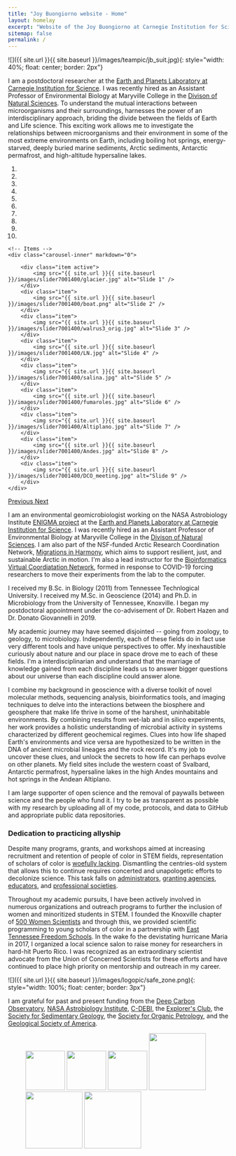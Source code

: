 ```yaml
---
title: "Joy Buongiorno website - Home"
layout: homelay
excerpt: "Website of the Joy Buongiorno at Carnegie Institution for Science. My research aims to answer questions related to the co-evolution between life and Earth by integrating approaches from the data, life, Earth sciences"
sitemap: false
permalink: /
---
```

![]({{ site.url }}{{ site.baseurl }}/images/teampic/jb_suit.jpg){: style="width: 40%; float: center; border: 2px"}

I am a postdoctoral researcher at the [Earth and Planets Laboratory at Carnegie Institution for Science](https://dtm.carnegiescience.edu/). I was recently hired as an Assistant Professor of Environmental Biology at Maryville College in the [Divison of Natural Sciences](https://www.maryvillecollege.edu/academics/divisions/natural-sciences/). To understand the mutual interactions between microorganisms and their surroundings, harnesses the power of an interdisciplinary approach, briding the divide between the fields of Earth and Life science. This exciting work allows me to investigate the relationships between microorganisms and their environment in some of the most extreme environments on Earth, including boiling hot springs, energy-starved, deeply buried marine sediments, Arctic sediments, Antarctic permafrost, and high-altitude hypersaline lakes. 


<div markdown="0" id="carousel" class="carousel slide" data-ride="carousel" data-interval="3000" data-pause="hover" >
    <!-- Menu -->
    <ol class="carousel-indicators">
        <li data-target="#carousel" data-slide-to="0" class="active"></li>
        <li data-target="#carousel" data-slide-to="1"></li>
        <li data-target="#carousel" data-slide-to="2"></li>
        <li data-target="#carousel" data-slide-to="3"></li>
        <li data-target="#carousel" data-slide-to="4"></li>
        <li data-target="#carousel" data-slide-to="5"></li>
        <li data-target="#carousel" data-slide-to="6"></li>
        <li data-target="#carousel" data-slide-to="7"></li>
        <li data-target="#carousel" data-slide-to="8"></li>    
        <li data-target="#carousel" data-slide-to="8"></li>            
    </ol>

    <!-- Items -->
    <div class="carousel-inner" markdown="0">

        <div class="item active">
            <img src="{{ site.url }}{{ site.baseurl }}/images/slider7001400/glacier.jpg" alt="Slide 1" />
        </div>
        <div class="item">
            <img src="{{ site.url }}{{ site.baseurl }}/images/slider7001400/boat.png" alt="Slide 2" />
        </div>
        <div class="item">
            <img src="{{ site.url }}{{ site.baseurl }}/images/slider7001400/walrus3_orig.jpg" alt="Slide 3" />
        </div>
        <div class="item">
            <img src="{{ site.url }}{{ site.baseurl }}/images/slider7001400/LN.jpg" alt="Slide 4" />
        </div>
        <div class="item">
            <img src="{{ site.url }}{{ site.baseurl }}/images/slider7001400/salina.jpg" alt="Slide 5" />
        </div>
        <div class="item">
            <img src="{{ site.url }}{{ site.baseurl }}/images/slider7001400/fumaroles.jpg" alt="Slide 6" />
        </div>
        <div class="item">
            <img src="{{ site.url }}{{ site.baseurl }}/images/slider7001400/Altiplano.jpg" alt="Slide 7" />
        </div>
        <div class="item">
            <img src="{{ site.url }}{{ site.baseurl }}/images/slider7001400/Andes.jpg" alt="Slide 8" />
        </div>
        <div class="item">
            <img src="{{ site.url }}{{ site.baseurl }}/images/slider7001400/DCO_meeting.jpg" alt="Slide 9" />
        </div>               
    </div>
  <a class="left carousel-control" href="#carousel" role="button" data-slide="prev">
    <span class="glyphicon glyphicon-chevron-left" aria-hidden="true"></span>
    <span class="sr-only">Previous</span>
  </a>
  <a class="right carousel-control" href="#carousel" role="button" data-slide="next">
    <span class="glyphicon glyphicon-chevron-right" aria-hidden="true"></span>
    <span class="sr-only">Next</span>
  </a>
</div>

I am an environmental geomicrobiologist working on the NASA Astrobiology Institute [ENIGMA project](https://enigma.rutgers.edu/) at the [Earth and Planets Laboratory at Carnegie Institution for Science](https://dtm.carnegiescience.edu/). I was recently hired as an Assistant Professor of Environmental Biology at Maryville College in the [Divison of Natural Sciences](https://www.maryvillecollege.edu/academics/divisions/natural-sciences/). I am also part of the NSF-funded Arctic Research Coordination Network, [Migrations in Harmony](https://mailchi.mp/georgetown/migrationinharmony), which aims to support resilient, just, and sustainable Arctic in motion. I'm also a lead instructor for the [Bioinformatics Virtual Coordiatation Network](https://biovcnet.github.io/), formed in response to COVID-19 forcing researchers to move their experiments from the lab to the computer. 

I received my B.Sc. in Biology (2011) from Tennessee Technlogical University. I received my M.Sc. in Geoscience (2014) and Ph.D. in Microbiology from the University of Tennessee, Knoxville. I began my postdoctoral appointment under the co-advisement of Dr. Robert Hazen and Dr. Donato Giovannelli in 2019.

My academic journey may have seemed disjointed -- going from zoology, to geology, to microbiology. Independently, each of these fields do in fact use very different tools and have unique perspectives to offer. My inexhaustible curiously about nature and our place in space drove me to each of these fields. I'm a interdisciplinarian and understand that the marriage of knowledge gained from each discipline leads us to answer bigger questions about our universe than each discipline could answer alone.

I combine my background in geoscience with a diverse toolkit of novel molecular methods, sequencing analysis, bioinformatics tools, and imaging techniques to delve into the interactions between the biosphere and geosphere that make life thrive in some of the harshest, uninhabitable environments. By combining results from wet-lab and in silico experiments, her work provides a holistic understanding of microbial activity in systems characterized by different geochemical regimes. Clues into how life shaped Earth's environments and vice versa are hypothesized to be written in the DNA of ancient microbial lineages and the rock record. It's my job to uncover these clues, and unlock the secrets to how life can perhaps evolve on other planets. My field sites include the western coast of Svalbard, Antarctic permafrost, hypersaline lakes in the high Andes mountains and hot springs in the Andean Altiplano. 

I am large supporter of open science and the removal of paywalls between science and the people who fund it. I try to be as transparent as possible with my research by uploading all of my code, protocols, and data to GitHub and appropriate public data repositories. 


### Dedication to practicing allyship

Despite many programs, grants, and workshops aimed at increasing recruitment and retention of people of color in STEM fields, representation of scholars of color is [woefully lacking](https://academic.oup.com/bioscience/article/70/3/237/5714639). Dismantling the centries-old system that allows this to continue requires concerted and unapologetic efforts to decolonize science. This task falls on [administrators](https://www.chronicle.com/article/How-Higher-Ed-Can-Fight/248897?fbclid=IwAR3fxenrOTlDqy_AxFH7I0XqhVagVf2sn1UQ3TirqcOhTidb5RAf2zsQqBQ), [granting agencies](https://www.chronicle.com/article/Black-Scientists-Face-a-Big/248921?cid=wcontentlist_hp_latest), [educators](http://www.ascd.org/publications/newsletters/education-update/oct19/vol61/num10/How-to-Be-an-Antiracist-Educator.aspx), and [professional societies](https://www.ams.org/journals/notices/201802/rnoti-p149.pdf).

Throughout my academic pursuits, I have been actively involved in numerous organizations and outreach programs to further the inclusion of women and minoritized students in STEM. I founded the Knoxville chapter of [500 Women Scientists](https://500womenscientists.org/updates/2017/4/12/knoxville-pod-of-the-week) and through this, we provided scientific programming to young scholars of color in a partnership with [East Tennessee Freedom Schools](https://www.easttnfreedomschools.com/about1-c1x1t). In the wake fo the devistating hurricane Maria in 2017, I organized a local science salon to raise money for researchers in hard-hit Puerto Rico. I was recognized as an extraordinary scientist advocate from the Union of Concerned Scientists for these efforts and have continued to place high priority on mentorship and outreach in my career. 

![]({{ site.url }}{{ site.baseurl }}/images/logopic/safe_zone.png){: style="width: 100%; float: center; border: 3px"}

I am grateful for past and present funding from the [Deep Carbon Observatory](https://deepcarbon.net), [NASA Astrobiology Institute](www.nasa.gov), [C-DEBI](c-debi.org), the [Explorer's Club](https://www.explorers.org/), the [Society for Sedimentary Geology](https://sepm.org), the [Society for Organic Petrology](https://tsop.org), and the [Geological Society of America](https://www.geosociety.org/).



<figure class="fourth">
  <img src="{{ site.url }}{{ site.baseurl }}/images/logopic/DCO.png" style="width: 90px">
	<img src="{{ site.url }}{{ site.baseurl }}/images/logopic/NASA.png" style="width: 90px">
  <img src="{{ site.url }}{{ site.baseurl }}/images/logopic/C-DEBI.png" style="width: 90px">
<img src="{{ site.url }}{{ site.baseurl }}/images/logopic/SEPM.png" style="width: 130px">
<img src="{{ site.url }}{{ site.baseurl }}/images/logopic/TSOP.jpg" style="width: 130px">
  <img src="{{ site.url }}{{ site.baseurl }}/images/logopic/GSA.png" style="width: 130px">
</figure>
